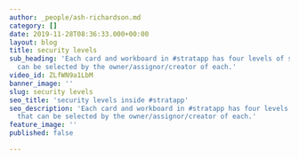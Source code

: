 ```yaml
---
author: _people/ash-richardson.md
category: []
date: 2019-11-28T08:36:33.000+00:00
layout: blog
title: security levels
sub_heading: 'Each card and workboard in #stratapp has four levels of security, that
  can be selected by the owner/assignor/creator of each.'
video_id: ZLfWN9a1LbM
banner_image: ''
slug: security levels
seo_title: 'security levels inside #stratapp'
seo_description: 'Each card and workboard in #stratapp has four levels of security,
  that can be selected by the owner/assignor/creator of each.'
feature_image: ''
published: false

---
```

